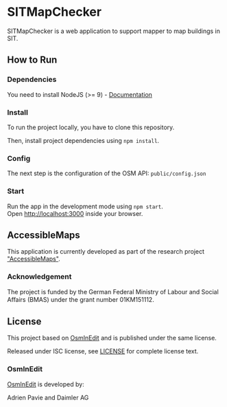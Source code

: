 # SITMapChecker

SITMapChecker is a web application to support mapper to map buildings in SIT.

## How to Run

### Dependencies

You need to install NodeJS (>= 9) - [Documentation](https://nodejs.org/en/download/)

### Install

To run the project locally, you have to clone this repository.

Then, install project dependencies using `npm install`.

### Config

The next step is the configuration of the OSM API: `public/config.json`

### Start

Run the app in the development mode using `npm start`.<br>
Open [http://localhost:3000](http://localhost:3000) inside your browser.

## AccessibleMaps

This application is currently developed as part of the research project ["AccessibleMaps"](https://accessiblemaps.de/).

### Acknowledgement

The project is funded by the German Federal Ministry of Labour and Social Aﬀairs (BMAS) under the grant number 01KM151112.

## License

This project based on [OsmInEdit](https://github.com/PanierAvide/OsmInEdit) and is published under the same license.

Released under ISC license, see [LICENSE](LICENSE.md) for complete license text.

### OsmInEdit

[OsmInEdit](https://github.com/PanierAvide/OsmInEdit) is developed by:

Adrien Pavie and Daimler AG
